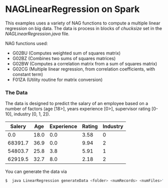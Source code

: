# NAGLinearRegression on Spark

This examples uses a variety of NAG functions to compute a multiple linear regression on big data. The data is process in blocks of *chucksize* set in the *NAGLinearRegression.java* file.

NAG functions used:
- G02BU (Computes weighted sum of squares matrix)
- G02BZ (Combines two sums of squares matrices)
- G02BW (Computes a correlation matrix from a sum of squares matrix)
- G02CG (Multiple linear regression, from correlation coefficients, with constant term)
- F01ZA (Utility routine for matrix conversion)

### The Data

The data is designed to predict the salary of an employee based on a number of factors (age [18>], years experience [0>], supervisor rating [0-10], industry [0, 1, 2]).

| Salery  | Age  | Experience  | Rating  | Industry  |
|---|---|---|---|---|
|0.0|18.0|0.0|3.58|0|
|68391.7|36.9|0.0 |9.94|2|
|54803.7|25.8|3.8 |5.91|1|
|62919.5|32.7|8.0 |2.18|2|

You can generate the data via
```sh
$  java LinearRegression generateData <folder> <numRecords> <numFiles>"
```
